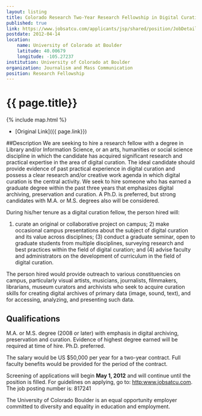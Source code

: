 ```yaml
---
layout: listing
title: Colorado Research Two-Year Research Fellowship in Digital Curation
published: true
link: https://www.jobsatcu.com/applicants/jsp/shared/position/JobDetails_css.jsp?postingId=284337
postdate: 2012-04-14
location:
    name: University of Colorado at Boulder
    latitude: 40.00679
    longitude: -105.27237
institution: University of Colorado at Boulder
organization: Journalism and Mass Communication
position: Research Fellowship
---
```



# {{ page.title}}

{% include map.html %}



* [Original Link]({{ page.link}})

##Description
We are seeking to hire a research fellow with a degree in Library and/or
Information Science, or an arts, humanities or social science discipline in
which the candidate has acquired significant research and practical
expertise in the area of digital curation. The ideal candidate should
provide evidence of past practical experience in digital curation and
possess a clear research and/or creative work agenda in which digital
curation is the central activity. We seek to hire someone who has earned a
graduate degree within the past three years that emphasizes digital
archiving, preservation and curation. A Ph.D. is preferred, but strong
candidates with M.A. or M.S. degrees also will be considered.

During his/her tenure as a digital curation fellow, the person hired will:
1) curate an original or collaborative project on campus; 2) make
occasional campus presentations about the subject of digital curation and
its value across disciplines; (3) conduct a graduate seminar, open to
graduate students from multiple disciplines, surveying research and best
practices within the field of digital curation; and (4) advise faculty and
administrators on the development of curriculum in the field of digital
curation.

The person hired would provide outreach to various constituencies on
campus, particularly visual artists, musicians, journalists, filmmakers,
librarians, museum curators and archivists who seek to acquire curation
skills for creating digital archives of primary data (image, sound,
text), and for accessing, analyzing, and presenting such data.

## Qualifications
M.A. or M.S. degree (2008 or later) with emphasis in digital archiving, preservation and curation. 
Evidence of highest degree earned will be required at time of hire. Ph.D. preferred.


The salary would be US $50,000 per year for a two-year contract. Full
faculty benefits would be provided for the period of the contract.

Screening of applications will begin **May 1, 2012** and will continue until
the position is filled. For guidelines on applying, go to: <http:www.jobsatcu.com>.
The job posting number is: 817241

The University of Colorado Boulder is an equal opportunity employer
committed to diversity and equality in education and employment.